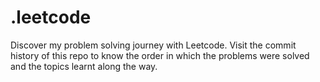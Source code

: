 # .leetcode
Discover my problem solving journey with Leetcode.
Visit the commit history of this repo to know the order in which the problems were solved and the topics learnt along the way.
